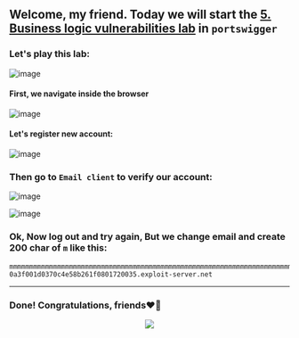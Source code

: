## Welcome, my friend. Today we will start the [5. Business logic vulnerabilities lab](https://portswigger.net/web-security/logic-flaws/examples/lab-logic-flaws-inconsistent-handling-of-exceptional-input) in ```portswigger```
### Let's play this lab:

![image](https://github.com/user-attachments/assets/1058eb5c-0dc1-4354-aa57-570bdb9b6fc2)

#### First, we navigate inside the browser

![image](https://github.com/user-attachments/assets/9962aaf1-8f61-4079-b197-1630de5af648)

#### Let's register new account:

![image](https://github.com/user-attachments/assets/157af98f-703f-413c-baca-918b2b5d2ccf)

### Then go to  ```Email client``` to verify our account:

![image](https://github.com/user-attachments/assets/1e80b00d-fce2-4532-be97-517fddccec71)



![image](https://github.com/user-attachments/assets/cc52ee63-7a91-47ac-8534-148d11472169)


### Ok, Now log out and try again, But we change email and create 200 char of ```m``` like this:

```
mmmmmmmmmmmmmmmmmmmmmmmmmmmmmmmmmmmmmmmmmmmmmmmmmmmmmmmmmmmmmmmmmmmmmmmmmmmmmmmmmmmmmmmmmmmmmmmmmmmmmmmmmmmmmmmmmmmmmmmmmmmmmmmmmmmmmmmmmmmmmmmmmmmmmmmmmmmmmmmmmmmmmmmmmmmmmmmmmmmmmmmmmmmmmmmmmmmmmmmm@exploit-0a3f001d0370c4e58b261f0801720035.exploit-server.net
```



-------

### Done! Congratulations, friends❤️‍🔥


<p align="center">
<img src="https://github.com/user-attachments/assets/cecaeedb-11b2-4114-bc4f-241433ff1707" >
</p>

